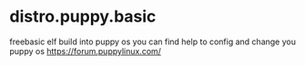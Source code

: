 # distro.puppy.basic

freebasic elf build into puppy os
you can find help to config and change you puppy os https://forum.puppylinux.com/

